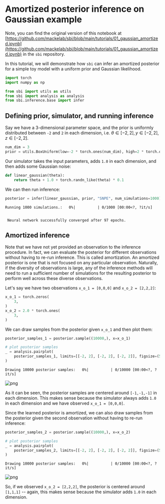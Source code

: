 # Amortized posterior inference on Gaussian example

Note, you can find the original version of this notebook at [https://github.com/mackelab/sbi/blob/main/tutorials/01_gaussian_amortized.ipynb](https://github.com/mackelab/sbi/blob/main/tutorials/01_gaussian_amortized.ipynb) in the `sbi` repository.

In this tutorial, we will demonstrate how `sbi` can infer an amortized posterior for a simple toy model with a uniform prior and Gaussian likelihood.


```python
import torch
import numpy as np

from sbi import utils as utils
from sbi import analysis as analysis
from sbi.inference.base import infer
```

## Defining prior, simulator, and running inference
Say we have a 3-dimensional parameter space, and the prior is uniformly distributed between `-2` and `2` in each dimension, i.e. $\theta \in [-2,2], y\in [-2,2], z \in [-2,2]$.


```python
num_dim = 3
prior = utils.BoxUniform(low=-2 * torch.ones(num_dim), high=2 * torch.ones(num_dim))
```

Our simulator takes the input parameters, adds `1.0` in each dimension, and then adds some Gaussian noise:


```python
def linear_gaussian(theta):
    return theta + 1.0 + torch.randn_like(theta) * 0.1
```

We can then run inference:


```python
posterior = infer(linear_gaussian, prior, "SNPE", num_simulations=1000)
```


    Running 1000 simulations.:   0%|          | 0/1000 [00:00<?, ?it/s]


     Neural network successfully converged after 97 epochs.

## Amortized inference
Note that we have not yet provided an observation to the inference procedure. In fact, we can evaluate the posterior for different observations without having to re-run inference. This is called amortization. An amortized posterior is one that is not focused on any particular observation. Naturally, if the diversity of observations is large, any of the inference methods will need to run a sufficient number of simulations for the resulting posterior to perform well across these diverse observations.

Let's say we have two observations `x_o_1 = [0,0,0]` and `x_o_2 = [2,2,2]`:


```python
x_o_1 = torch.zeros(
    3,
)
x_o_2 = 2.0 * torch.ones(
    3,
)
```

We can draw samples from the posterior given `x_o_1` and then plot them:


```python
posterior_samples_1 = posterior.sample((10000,), x=x_o_1)

# plot posterior samples
_ = analysis.pairplot(
    posterior_samples_1, limits=[[-2, 2], [-2, 2], [-2, 2]], figsize=(5, 5)
)
```


    Drawing 10000 posterior samples:   0%|          | 0/10000 [00:00<?, ?it/s]



    
![png](01_gaussian_amortized_files/01_gaussian_amortized_14_1.png)
    


As it can be seen, the posterior samples are centered around `[-1,-1,-1]` in each dimension. 
This makes sense because the simulator always adds `1.0` in each dimension and we have observed `x_o_1 = [0,0,0]`.

Since the learned posterior is amortized, we can also draw samples from the posterior given the second observation without having to re-run inference:


```python
posterior_samples_2 = posterior.sample((10000,), x=x_o_2)

# plot posterior samples
_ = analysis.pairplot(
    posterior_samples_2, limits=[[-2, 2], [-2, 2], [-2, 2]], figsize=(5, 5)
)
```


    Drawing 10000 posterior samples:   0%|          | 0/10000 [00:00<?, ?it/s]



    
![png](01_gaussian_amortized_files/01_gaussian_amortized_17_1.png)
    


So, if we observed `x_o_2 = [2,2,2]`, the posterior is centered around `[1,1,1]` -- again, this makes sense because the simulator adds `1.0` in each dimension.

